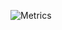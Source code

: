 ![Metrics](https://metrics.lecoq.io/guomangmang?template=classic&base.indepth=false&base.hireable=false&config.timezone=Asia%2FShanghai)



<!--
**guomangmang/guomangmang** is a ✨ _special_ ✨ repository because its `README.md` (this file) appears on your GitHub profile.

Here are some ideas to get you started:

- 🔭 I’m currently working on ...
- 🌱 I’m currently learning ...
- 👯 I’m looking to collaborate on ...
- 🤔 I’m looking for help with ...
- 💬 Ask me about ...
- 📫 How to reach me: ...
- 😄 Pronouns: ...
- ⚡ Fun fact: ...
-->
